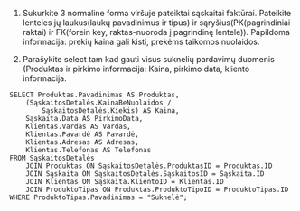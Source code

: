 1. Sukurkite 3 normaline forma viršuje pateiktai sąskaitai faktūrai. Pateikite lenteles jų laukus(laukų pavadinimus ir tipus) ir sąryšius(PK(pagrindiniai raktai) ir FK(forein key, raktas-nuoroda į pagrindinę lentele)). Papildoma informacija: prekių kaina gali kisti, prekėms taikomos nuolaidos.


2. Parašykite select tam kad gauti visus suknelių pardavimų duomenis (Produktas ir pirkimo informacija: Kaina, pirkimo data, kliento informacija.
```
SELECT Produktas.Pavadinimas AS Produktas,
	(SąskaitosDetalės.KainaBeNuolaidos / 
		SąskaitosDetalės.Kiekis) AS Kaina,
	Sąskaita.Data AS PirkimoData,
	Klientas.Vardas AS Vardas,
	Klientas.Pavardė AS Pavardė,
  	Klientas.Adresas AS Adresas,
  	Klientas.Telefonas AS Telefonas
FROM SąskaitosDetalės 
  	JOIN Produktas ON SąskaitosDetalės.ProduktasID = Produktas.ID
  	JOIN Sąskaita ON SąskaitosDetalės.SąskaitosID = Sąskaita.ID
  	JOIN Klientas ON Sąskaita.KlientoID = Klientas.ID
  	JOIN ProduktoTipas ON Produktas.ProduktoTipoID = ProduktoTipas.ID
WHERE ProduktoTipas.Pavadinimas = "Suknelė";
```
